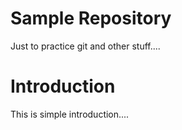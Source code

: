 # Sample Repository

Just to practice git and other stuff....


# Introduction

This is simple introduction....

